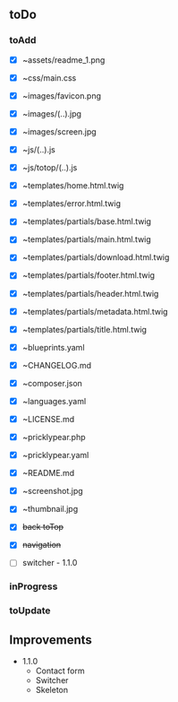 ## toDo

### toAdd

* [x] ~assets/readme_1.png
* [x] ~css/main.css
* [x] ~images/favicon.png
* [x] ~images/(..).jpg
* [x] ~images/screen.jpg
* [x] ~js/(..).js
* [x] ~js/totop/(..).js
* [x] ~templates/home.html.twig
* [x] ~templates/error.html.twig
* [x] ~templates/partials/base.html.twig
* [x] ~templates/partials/main.html.twig
* [x] ~templates/partials/download.html.twig
* [x] ~templates/partials/footer.html.twig
* [x] ~templates/partials/header.html.twig
* [x] ~templates/partials/metadata.html.twig
* [x] ~templates/partials/title.html.twig
* [x] ~blueprints.yaml
* [x] ~CHANGELOG.md
* [x] ~composer.json
* [x] ~languages.yaml
* [x] ~LICENSE.md
* [x] ~pricklypear.php
* [x] ~pricklypear.yaml
* [x] ~README.md
* [x] ~screenshot.jpg
* [x] ~thumbnail.jpg

* [x] ~~back toTop~~
* [x] ~~navigation~~
* [ ] switcher - 1.1.0

### inProgress

### toUpdate

## Improvements
- 1.1.0
    - Contact form
    - Switcher
    - Skeleton
